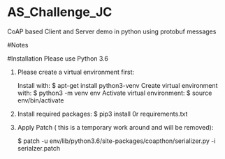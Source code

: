 # AS_Challenge_JC
CoAP based Client and Server demo in python using protobuf messages

#Notes



#Installation
Please use Python 3.6


1.  Please create a virtual environment first:

    Install with:       $  apt-get install python3-venv
    Create virtual environment with: $ python3 -m venv env
    Activate virtual environment:  $ source env/bin/activate

2.  Install required packages:
    $ pip3 install 0r requirements.txt

3.  Apply Patch ( this is a temporary work around and will be removed):

    $ patch -u env/lib/python3.6/site-packages/coapthon/serializer.py -i serialzer.patch 